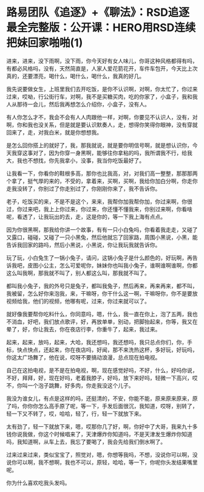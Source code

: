 # 路易团队《追逐》+《聊法》：RSD追逐最全完整版：公开课：HERO用RSD连续把妹回家啪啪(1)

进来，进来，没下雨啊，没下雨，你今天好有女人味儿，你哥这种风格都得有吗，有都必风格吗，没有，天然简直是，人家人爱花箭花开，车件车包开，今天比上次真的，还要漂亮，喝什么，喝什么，喝什么，我真的好几。

我先说要做女生，上班里我们去开吃饭，是你不认识啊，对啊，你太忙了，你过来过来，哎呦，行公街行车，对啊，我不是买糖买肉，吃的你家了，小盒子，我和我人从那待一会儿，然后我再想怎么介绍你，小盒子，没有人。

有人你怎么才不，我会不会有人人肉跟他一样，对啊，你要见不认识人，没有，对啊，你和我也没关系，但是就是要认识默奏人，走，想得你笑得你眼神，没有穿就回来了，走，对我白米，就是你想想我。

是怎么回你搭上的就好了，我，那我就说，就是要你明信号啊，就是想认识你，今天我穿这事对了，因为你穿一身黑啊，能够往你拿粘的吗，我所谓我不行，给我大，我也不想找，你先我拿小，没事，我当你吃饭最好了。

让我看一下，你看你的鞋根多高，那你也比我高，对，对我们高一整整，那那那两个拿了，挺气厚的来的，不受的，拿着来，买啊，买啊，我给你加白分啊，你走你走我没转了，你别过了你走别过了，你刚刚你来了，我不告诉你。

老子，吃饭买的来，不是不是这个，来来，我帮你加我帮你加，你过来啊，你很过，你过来吧，我上上你过来，你过来，你还懂不懂我来，你别过来啊，你看啥呢，看透了，让我玩出的去，走，这是你的，等一下我上海有点点。

因为你很黑啊，那我给你讲一个故事，有有一只小白兔吗，你看着我走走，又碰了又露口，碰碰，又碰了一只小黑兔，然后他就忘了回家路，周围小黑说，小黑，能告诉我回家的路吗，然后小黑说，小黑说，你让我玩我就告诉你。

玩了玩，小白兔生了一锅小兔子，请问，这锅小兔子是什么颜色的，好玩啊，再告诉我吧，皮图小公主，怎么可爱呢你，妹妹你也叫我小兔子，谁啊谁啊谁啊，你都这么叫我啊，那我就不叫了，别人都这么叫，那我就不叫了。

都叫我小兔子，我的外号只是兔子，都叫我兔子，然后再来，再来再来，都不叫，我被留，怎么好你来泡我，来，干嘛呀，你干什么这一啊，干嘛呀你，你不是要放视频给我，他们的视频，他哪有呢，过来，你过来就可以了。

就好像我要帮你吃料什么，你同意吗，嗯，什么，我一直在你上，泡了五两，我也不消血，好吧，我们放点歌评，好，再放单单，别动，把脚抬起来，你等，我又在晕了，好，你让我去，你在夜店行李，你重牛了，起来，我过来。

起来，起来，放吗，起来，大哈，我还想吗，我还想吗，我只总点你们，你，手标，快点快点，还起来，你在夜店吗，好闻，那不来洗热这杯，多好玩，好玩吗，你这太广场舞了，他在说，哎呀不要搞动浪漫，总点现在拍电视。

自己在这拍电视，是不是在拍电视，啊，现在感觉好吗，不好，什么，好吗你说，不好，拜拜，好，现在好吗，老着我脖子，好吗，放下来好吗，轻微一下高兴，哎不，你叫一个泡子跳舞，好多肉，你走我没这个儿子。

我没为谁女儿，有点是这样的吗，还挺清的，不安，你能不能，原来原来原来，原了吗，你你你怎么高手原了呢，等一下，手发后面很沉，我知道，哎呀，别转了，轻一下又不转了，哎，哈哈，轻了，行，轻一下就放下来。

太有劲了，轻一下就放下来，嗯，哎那你几了好，啊，你好中了大哥，我来九十多钱你说我做，你这个时候唱来了，天津爆炸你知道吗，不是天津发生爆炸你知道吗，我知道啊，从车上去，我忘了要喝了，我会先给我们倒水啊了。

过来过来过来，类似宝宝了，照觉对，嗯，你想等我吗，不想，没说你可以啊，没说你可以啊，我不想啊，我也不可以，原轻，哈哈，等一下，你呢你头发结果嘴里呢。

你为什么喜欢吃我头发吗。